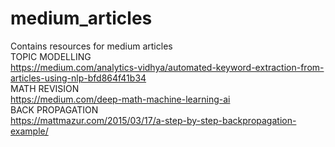 # medium_articles
Contains resources for medium articles <br>
TOPIC MODELLING <br>
https://medium.com/analytics-vidhya/automated-keyword-extraction-from-articles-using-nlp-bfd864f41b34 <br>
MATH REVISION<br>
https://medium.com/deep-math-machine-learning-ai<br>
BACK PROPAGATION<br>
https://mattmazur.com/2015/03/17/a-step-by-step-backpropagation-example/<br>
